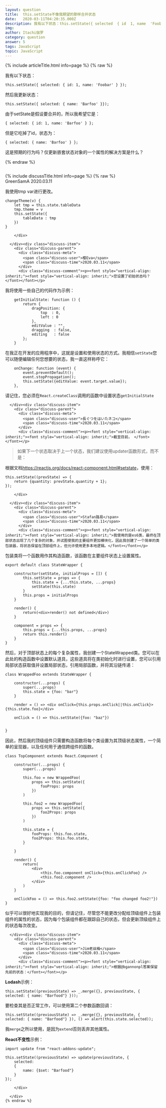 ```yaml
---
layout: question
title:  this.setState不像我期望的那样合并状态
date:   2020-03-11T04:20:35.000Z
description: 我有以下状态：this.setState({ selected  { id  1, name  'Foobar' } });  然后我更新状态：...
img: 
author: Itachi伽罗
category: question
answer: 5
tags: JavaScript
topic: JavaScript
---
```

<div class="article-root">
  <div class="article">
    {% include articleTitle.html info=page %}
    {% raw %}
    <div class="article-content"><p><font style="vertical-align: inherit;"><font style="vertical-align: inherit;">我有以下状态：</font></font></p>

<pre><code>this.setState({ selected: { id: 1, name: 'Foobar' } });  
</code></pre>

<p><font style="vertical-align: inherit;"><font style="vertical-align: inherit;">然后我更新状态：</font></font></p>

<pre><code>this.setState({ selected: { name: 'Barfoo' }});
</code></pre>

<p><font style="vertical-align: inherit;"><font style="vertical-align: inherit;">由于setState是假设要合并的，所以我希望它是：</font></font></p>

<pre><code>{ selected: { id: 1, name: 'Barfoo' } }; 
</code></pre>

<p><font style="vertical-align: inherit;"><font style="vertical-align: inherit;">但是它吃掉了id，状态为：</font></font></p>

<pre><code>{ selected: { name: 'Barfoo' } }; 
</code></pre>

<p><font style="vertical-align: inherit;"><font style="vertical-align: inherit;">这是预期的行为吗？仅更新嵌套状态对象的一个​​属性的解决方案是什么？</font></font></p></div>
    {% endraw %}
  </div>
  <p style="height: 0;width:0;overflow: hidden;"> 第655篇《this.setState不像我期望的那样合并状态》来自Winter(https://github.com/aiyld/aiyld.github.io)的站点</p>
  <div class="discuss-wrapper">
    {% include discussTitle.html info=page %}
    {% raw %}
    <div class="discuss-item">
        <div class="discuss-parent">
          <div class="discuss-meta">
            <span class="discuss-user">GreenSamA</span>
            <span class="discuss-time">2020.03.11</span>
          </div>
          <div class="discuss-comment"><p><font style="vertical-align: inherit;"><font style="vertical-align: inherit;">我使用tmp var进行更改。</font></font></p>

<pre><code>changeTheme(v) {<font></font>
    let tmp = this.state.tableData<font></font>
    tmp.theme = v<font></font>
    this.setState({<font></font>
        tableData : tmp<font></font>
    })<font></font>
}<font></font>
</code></pre></div>
        </div>
        
      </div><div class="discuss-item">
        <div class="discuss-parent">
          <div class="discuss-meta">
            <span class="discuss-user">樱Eva</span>
            <span class="discuss-time">2020.03.11</span>
          </div>
          <div class="discuss-comment"><p><font style="vertical-align: inherit;"><font style="vertical-align: inherit;">您设置了初始状态吗？ </font></font></p>

<p><font style="vertical-align: inherit;"><font style="vertical-align: inherit;">我将使用一些自己的代码作为示例：</font></font></p>

<pre><code>    getInitialState: function () {<font></font>
        return {<font></font>
            dragPosition: {<font></font>
                top  : 0,<font></font>
                left : 0<font></font>
            },<font></font>
            editValue : "",<font></font>
            dragging  : false,<font></font>
            editing   : false<font></font>
        };<font></font>
    }<font></font>
</code></pre>

<p><font style="vertical-align: inherit;"><font style="vertical-align: inherit;">在我正在开发的应用程序中，这就是设置和使用状态的方式。</font><font style="vertical-align: inherit;">我相信</font></font><code>setState</code><font style="vertical-align: inherit;"><font style="vertical-align: inherit;">您可以随便编辑任何您想要的状态，我一直这样称呼它：</font></font></p>

<pre><code>    onChange: function (event) {<font></font>
        event.preventDefault();<font></font>
        event.stopPropagation();<font></font>
        this.setState({editValue: event.target.value});<font></font>
    },<font></font>
</code></pre>

<p><font style="vertical-align: inherit;"><font style="vertical-align: inherit;">请记住，您必须在</font></font><code>React.createClass</code><font style="vertical-align: inherit;"><font style="vertical-align: inherit;">调用</font><font style="vertical-align: inherit;">的</font><font style="vertical-align: inherit;">函数中</font><font style="vertical-align: inherit;">设置状态</font></font><code>getInitialState</code> </p></div>
        </div>
        
      </div><div class="discuss-item">
        <div class="discuss-parent">
          <div class="discuss-meta">
            <span class="discuss-user">長ぐつをはいたネコ</span>
            <span class="discuss-time">2020.03.11</span>
          </div>
          <div class="discuss-comment"><p><font style="vertical-align: inherit;"><font style="vertical-align: inherit;">截至目前， </font></font></p>

<blockquote>
  <p><font style="vertical-align: inherit;"><font style="vertical-align: inherit;">如果下一个状态取决于上一个状态，我们建议使用updater函数形式，而不是：</font></font></p>
</blockquote>

<p><font style="vertical-align: inherit;"><font style="vertical-align: inherit;">根据文档</font></font><a href="https://reactjs.org/docs/react-component.html#setstate" rel="nofollow noreferrer"><font style="vertical-align: inherit;"><font style="vertical-align: inherit;">https://reactjs.org/docs/react-component.html#setstate</font></font></a><font style="vertical-align: inherit;"><font style="vertical-align: inherit;">，使用：</font></font></p>

<pre><code>this.setState((prevState) =&gt; {<font></font>
    return {quantity: prevState.quantity + 1};<font></font>
});<font></font>
</code></pre></div>
        </div>
        
      </div><div class="discuss-item">
        <div class="discuss-parent">
          <div class="discuss-meta">
            <span class="discuss-user">Stafan路易</span>
            <span class="discuss-time">2020.03.11</span>
          </div>
          <div class="discuss-comment"><p><font style="vertical-align: inherit;"><font style="vertical-align: inherit;">我使用的是es6类，最终在顶部状态出现了几个复杂的对象，并试图使我的主要组件更加模块化，因此我创建了一个简单的类包装器，将状态保留在顶部组件上，但允许使用更多本地逻辑。</font></font></p>

<p><font style="vertical-align: inherit;"><font style="vertical-align: inherit;">包装类将一个函数用作其构造函数，该函数在主要组件状态上设置属性。</font></font></p>

<pre><code>export default class StateWrapper {<font></font>
<font></font>
    constructor(setState, initialProps = []) {<font></font>
        this.setState = props =&gt; {<font></font>
            this.state = {...this.state, ...props}<font></font>
            setState(this.state)<font></font>
        }<font></font>
        this.props = initialProps<font></font>
    }<font></font>
<font></font>
    render() {<font></font>
        return(&lt;div&gt;render() not defined&lt;/div&gt;)<font></font>
    }<font></font>
<font></font>
    component = props =&gt; {<font></font>
        this.props = {...this.props, ...props}<font></font>
        return this.render()<font></font>
    }<font></font>
}<font></font>
</code></pre>

<p><font style="vertical-align: inherit;"><font style="vertical-align: inherit;">然后，对于顶部状态上的每个复杂属性，我创建一个StateWrapped类。</font><font style="vertical-align: inherit;">您可以在此处的构造函数中设置默认道具，这些道具将在类初始化时进行设置，您可以引用局部状态获取值并设置局部状态，引用局部函数，并将其沿链传递：</font></font></p>

<pre><code>class WrappedFoo extends StateWrapper {<font></font>
<font></font>
    constructor(...props) { <font></font>
        super(...props)<font></font>
        this.state = {foo: "bar"}<font></font>
    }<font></font>
<font></font>
    render = () =&gt; &lt;div onClick={this.props.onClick||this.onClick}&gt;{this.state.foo}&lt;/div&gt;<font></font>
<font></font>
    onClick = () =&gt; this.setState({foo: "baz"})<font></font>
<font></font>
<font></font>
}<font></font>
</code></pre>

<p><font style="vertical-align: inherit;"><font style="vertical-align: inherit;">因此，然后我的顶级组件只需要构造函数将每个类设置为其顶级状态属性，一个简单的呈现器，以及任何用于通信跨组件的函数。</font></font></p>

<pre><code>class TopComponent extends React.Component {<font></font>
<font></font>
    constructor(...props) {<font></font>
        super(...props)<font></font>
<font></font>
        this.foo = new WrappedFoo(<font></font>
            props =&gt; this.setState({<font></font>
                fooProps: props<font></font>
            }) <font></font>
        )<font></font>
<font></font>
        this.foo2 = new WrappedFoo(<font></font>
            props =&gt; this.setState({<font></font>
                foo2Props: props<font></font>
            }) <font></font>
        )<font></font>
<font></font>
        this.state = {<font></font>
            fooProps: this.foo.state,<font></font>
            foo2Props: this.foo.state,<font></font>
        }<font></font>
<font></font>
    }<font></font>
<font></font>
    render() {<font></font>
        return(<font></font>
            &lt;div&gt;<font></font>
                &lt;this.foo.component onClick={this.onClickFoo} /&gt;<font></font>
                &lt;this.foo2.component /&gt;<font></font>
            &lt;/div&gt;<font></font>
        )<font></font>
    }<font></font>
<font></font>
    onClickFoo = () =&gt; this.foo2.setState({foo: "foo changed foo2!"})<font></font>
}<font></font>
</code></pre>

<p><font style="vertical-align: inherit;"><font style="vertical-align: inherit;">似乎可以很好地实现我的目的，但请记住，尽管您不能更改分配给顶级组件上包装组件的属性的状态，因为每个包装组件都在跟踪自己的状态，但会更新顶级组件上的状态每次改变。 </font></font></p></div>
        </div>
        
      </div><div class="discuss-item">
        <div class="discuss-parent">
          <div class="discuss-meta">
            <span class="discuss-user">Jim老丝梅</span>
            <span class="discuss-time">2020.03.11</span>
          </div>
          <div class="discuss-comment"><p><font style="vertical-align: inherit;"><font style="vertical-align: inherit;">根据@bgannonpl答案保留先前的状态：</font></font></p>

<p><strong><font style="vertical-align: inherit;"><font style="vertical-align: inherit;">Lodash</font></font></strong><font style="vertical-align: inherit;"><font style="vertical-align: inherit;">示例：</font></font></p>

<pre><code>this.setState((previousState) =&gt; _.merge({}, previousState, { selected: { name: "Barfood"} }));
</code></pre>

<p><font style="vertical-align: inherit;"><font style="vertical-align: inherit;">要检查其是否正常工作，可以使用第二个参数函数回调：</font></font></p>

<pre><code>this.setState((previousState) =&gt; _.merge({}, previousState, { selected: { name: "Barfood"} }), () =&gt; alert(this.state.selected));
</code></pre>

<p><font style="vertical-align: inherit;"><font style="vertical-align: inherit;">我</font></font><code>merge</code><font style="vertical-align: inherit;"><font style="vertical-align: inherit;">之所以</font><font style="vertical-align: inherit;">使用，</font><font style="vertical-align: inherit;">是因为</font></font><code>extend</code><font style="vertical-align: inherit;"><font style="vertical-align: inherit;">否则丢弃其他属性。</font></font></p>

<p><strong><font style="vertical-align: inherit;"><font style="vertical-align: inherit;">React不变性</font></font></strong><font style="vertical-align: inherit;"><font style="vertical-align: inherit;">示例：</font></font></p>

<pre><code>import update from "react-addons-update";<font></font>
<font></font>
this.setState((previousState) =&gt; update(previousState, {<font></font>
    selected:<font></font>
    { <font></font>
        name: {$set: "Barfood"}<font></font>
    }<font></font>
});<font></font>
</code></pre></div>
        </div>
        
      </div>
    {% endraw %}
  </div>
<div>
